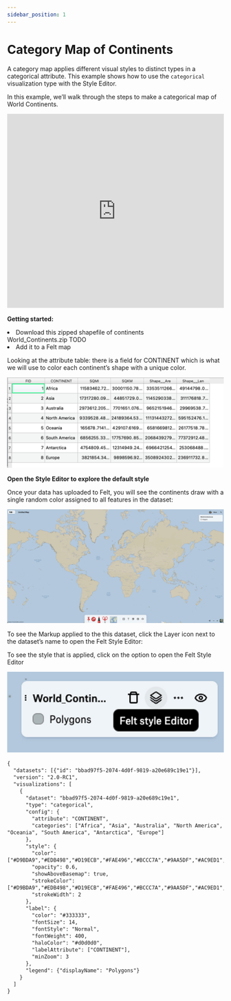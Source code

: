 ```yaml
---
sidebar_position: 1
---
```


# Category Map of Continents 

A category map applies different visual styles to distinct types in a categorical attribute. This example shows how to use the `categorical` visualization type with the Style Editor.

In this example, we’ll walk through the steps to make a categorical map of World Continents.

<iframe width="100%" height="450" frameborder="0" title="Felt Map" src="https://felt.com/embed/map/Continents-copy-wEEVKBMgTt6s29ByNLqCfKD?lat=37.393034&lon=-113.166749&zoom=4.3270239562525985"></iframe>

**Getting started:**

<li>
Download this zipped shapefile of continents
</li>
World_Continents.zip TODO
<li>
Add it to a Felt map
</li>

Looking at the attribute table: there is a field for CONTINENT which is what we will use to color each continent’s shape with a unique color.

![Example banner](./../../static/img/continent-table.png)

**Open the Style Editor to explore the default style**

Once your data has uploaded to Felt, you will see the continents draw with a single random color assigned to all features in the dataset:

![Example banner](./../../static/img/continent.png)

To see the Markup applied to the this dataset, click the Layer icon next to the dataset’s name to open the Felt Style Editor: 

To see the style that is applied, click on the option to open the Felt Style Editor

![Example banner](./../../static/img/world-continent.png)


```
{
  "datasets": [{"id": "bbad97f5-2074-4d0f-9819-a20e689c19e1"}],
  "version": "2.0-RC1",
  "visualizations": [
    {
      "dataset": "bbad97f5-2074-4d0f-9819-a20e689c19e1",
      "type": "categorical",
      "config": {
        "attribute": "CONTINENT",
        "categories": ["Africa", "Asia", "Australia", "North America", "Oceania", "South America", "Antarctica", "Europe"]
      },
      "style": {
        "color":  ["#D9BDA9","#EDB498","#D19ECB","#FAE496","#BCCC7A","#9AA5DF","#AC9ED1","#fcb67f"],
        "opacity": 0.6,
        "showAboveBasemap": true,
        "strokeColor": ["#D9BDA9","#EDB498","#D19ECB","#FAE496","#BCCC7A","#9AA5DF","#AC9ED1","#fcb67f"],
        "strokeWidth": 2
      },
      "label": {
        "color": "#333333",
        "fontSize": 14,
        "fontStyle": "Normal",
        "fontWeight": 400,
        "haloColor": "#d0d0d0",
        "labelAttribute": ["CONTINENT"],
        "minZoom": 3
      },
      "legend": {"displayName": "Polygons"}
    }
  ]
}
```




